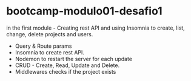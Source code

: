 # bootcamp-modulo01-desafio1
in the first module - Creating rest API and using Insomnia to create, list, change, delete projects and users.


* Query & Route params
* Insomnia to create rest API.
* Nodemon to restart the server for each update
* CRUD - Create, Read, Update and Delete.
* Middlewares checks if the project exists
